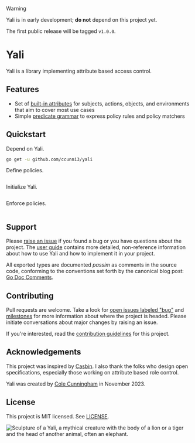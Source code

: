 > [!WARNING]
> Yali is in early development; **do not** depend on this project yet.
>
> The first public release will be tagged `v1.0.0`.

# Yali

Yali is a library implementing attribute based access control.

## Features

-   Set of [built-in attributes](docs/builtin-attributes.md) for subjects, actions, objects, and environments that aim to cover most use cases
-   Simple [predicate grammar](docs/predicate-grammar.md) to express policy rules and policy matchers

## Quickstart

Depend on Yali.

```bash
go get -u github.com/ccunni3/yali
```

Define policies.

```json

```

Initialize Yali.

```go

```

Enforce policies.

```go

```

## Support

Please [raise an issue](https://github.com/ccunni3/yali/issues/new) if you found a bug or you have questions about the project. The [user guide](docs/user-guide.md) contains more detailed, non-reference information about how to use Yali and how to implement it in your project.

All exported types are documented _passim_ as comments in the source code, conforming to the conventions set forth by the canonical blog post: [Go Doc Comments](https://go.dev/doc/comment).

## Contributing

Pull requests are welcome. Take a look for [open issues labeled "bug"](https://github.com/ccunni3/yali/labels/bug) and [milestones](https://github.com/ccunni3/yali/milestones) for more information about where the project is headed. Please initiate conversations about major changes by raising an issue.

If you're interested, read the [contribution guidelines](CONTRIBUTING.md) for this project.

## Acknowledgements

This project was inspired by [Casbin](https://casbin.org). I also thank the folks who design open specifications, especially those working on attribute based role control.

Yali was created by [Cole Cunningham](https://colecunningham.dev) in November 2023.

## License

This project is MIT licensed. See [LICENSE](LICENSE).

![Sculpture of a Yali, a mythical creature with the body of a lion or a tiger and the head of another animal, often an elephant.](https://mapacademy.io/wp-content/uploads/2022/04/yali-vyala-2l.jpg)

